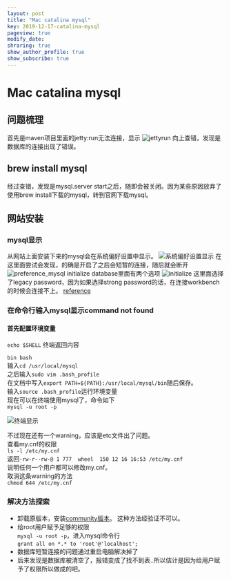 ```yaml
---
layout: post
title: "Mac catalina mysql"
key: 2019-12-17-catalina-mysql
pageview: true
modify_date: 
shraring: true
show_author_profile: true
show_subscribe: true
---
```

# Mac catalina mysql
## 问题梳理
首先是maven项目里面的jetty:run无法连接，显示
![jettyrun](https://note.youdao.com/yws/api/personal/file/WEBb7e0809e68c19400224697bddb7b8ce6?method=download&shareKey=8e42f4437199950ae3a3f002926fc0c7)
向上查错，发现是数据库的连接出现了错误。
## brew install mysql
经过查错，发现是mysql.server start之后，随即会被关闭。因为某些原因放弃了使用brew install下载的mysql，转到官网下载mysql。
## 网站安装
### mysql显示
从网站上面安装下来的mysql会在系统偏好设置中显示。
![系统偏好设置显示](https://note.youdao.com/yws/api/personal/file/WEB60db962a49bac4781cc5db1d6c48fa07?method=download&shareKey=9d80ffdbd00f31201a4923aa641cf3f0)
在这里面尝试会发现，的确是开启了之后会短暂的连接，随后就会断开
![preference_mysql](https://note.youdao.com/yws/api/personal/file/WEB7d97807053248b9d315037c6b18dcc61?method=download&shareKey=edbdb9998d90ee508bc3dfd51086a910)
initialize database里面有两个选项
![initialize](https://note.youdao.com/yws/api/personal/file/WEB693ce43922d37f2931d2fd3d8e13d90c?method=download&shareKey=d6a4196ab757329a5a5b5d0b1e9d5636)
这里面选择了legacy password，因为如果选择strong password的话，在连接workbench的时候会连接不上。
[reference](https://www.jianshu.com/p/2c2a2e0955f0)
### 在命令行输入mysql显示command not found
#### 首先配置环境变量
`echo $SHELL`
终端返回内容

`bin bash`  
输入`cd /usr/local/mysql`  
之后输入`sudo vim .bash_profile`  
在文档中写入`export PATH=${PATH}:/usr/local/mysql/bin`随后保存。  
输入`source .bash_profile`运行环境变量  
现在可以在终端使用mysql了，命令如下   
`mysql -u root -p`

![终端显示](https://note.youdao.com/yws/api/personal/file/WEB3d384cac4a45f71fa72fe31a8db69413?method=download&shareKey=754341fa7f65fd60a09c126f7675d1f8)

不过现在还有一个warning，应该是etc文件出了问题。  
查看my.cnf的权限  
`ls -l /etc/my.cnf`  
返回`-rw-r--rw-@ 1 777  wheel  150 12 16 16:53 /etc/my.cnf`  
说明任何一个用户都可以修改my.cnf。  
取消这条warning的方法  
`chmod 644 /etc/my.cnf`  

### 解决方法探索
* 卸载原版本，安装[community版本](https://dev.mysql.com/downloads/mysql/)。
这种方法经验证不可以。
* 给root用户赋予足够的权限  
`mysql -u root -p`，进入mysql命令行  
`grant all on *.* to 'root'@'localhost';`
* 数据库短暂连接的问题通过重启电脑解决掉了
* 后来发现是数据库被清空了，报错变成了找不到表..所以估计是因为给用户赋予了权限所以做成的吧。
